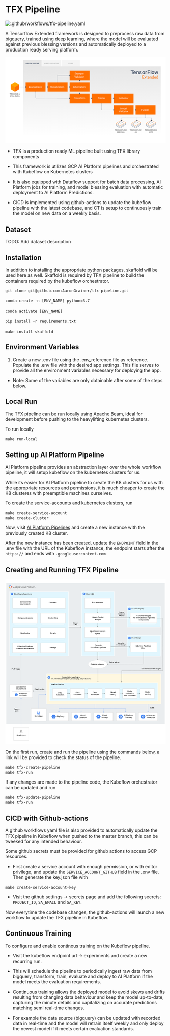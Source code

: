# TFX Pipeline

![.github/workflows/tfx-pipeline.yaml](https://github.com/AaronGrainer/tfx-kubeflow-pipeline/workflows/.github/workflows/tfx-pipeline.yaml/badge.svg)

A Tensorflow Extended framework is designed to preprocess raw data from bigquery, trained using deep learning, where the model will be evaluated against previous blessing versions and automatically deployed to a production ready serving platform.

![](docs/tensorflow-extended.png)

* TFX is a production ready ML pipeline built using TFX library components

* This framework is utilizes GCP AI Platform pipelines and orchestrated with Kubeflow on Kubernetes clusters 

* It is also equipped with Dataflow support for batch data processing, AI Platform jobs for training, and model blessing evaluation with automatic deployment to AI Platform Predictions.

* CICD is implemented using github-actions to update the kubeflow pipeline with the latest codebase, and CT is setup to continuously train the model on new data on a weekly basis.

## Dataset

TODO: Add dataset description

## Installation

In addition to installing the appropriate python packages, skaffold will be used here as well. Skaffold is required by TFX pipeline to build the containers required by the kubeflow orchestrator. 

```shell
git clone git@github.com:AaronGrainer/tfx-pipeline.git

conda create -n [ENV_NAME] python=3.7

conda activate [ENV_NAME]

pip install -r requirements.txt

make install-skaffold
```

## Environment Variables

1. Create a new .env file using the .env_reference file as reference. Populate the .env file with the desired app settings. This file serves to provide all the environment variables necessary for deploying the app.

* Note: Some of the variables are only obtainable after some of the steps below.

## Local Run

The TFX pipeline can be run locally using Apache Beam, ideal for development before pushing to the heavylifting kubernetes clusters. 

To run locally

```shell
make run-local
```

## Setting up AI Platform Pipeline

AI Platform pipeline provides an abstraction layer over the whole workflow pipeline, it will setup kubeflow on the kubernetes clusters for us. 

While its easier for AI Platform pipeline to create the K8 clusters for us with the appropriate resources and permissions, it is much cheaper to create the K8 clusteres with preemptible machines ourselves.

To create the service-accounts and kubernetes clusters, run

```shell
make create-service-account
make create-cluster
```

Now, visit [AI Platform Pipelines](https://console.cloud.google.com/ai-platform/pipelines) and create a new instance with the previously created K8 cluster.

After the new instance has been created, update the `ENDPOINT` field in the .env file with the URL of the Kubeflow instance, the endpoint starts after the `https://` and ends with `.googleusercontent.com`

## Creating and Running TFX Pipeline

![](docs/kubeflow-pipeline.svg)

On the first run, create and run the pipeline using the commands below, a link will be provided to check the status of the pipeline.

```shell
make tfx-create-pipeline
make tfx-run
```

If any changes are made to the pipeline code, the Kubeflow orchestrator can be updated and run

```shell
make tfx-update-pipeline
make tfx-run
```

## CICD with Github-actions

A github workflows yaml file is also provided to automatically update the TFX pipeline in Kubeflow when pushed to the master branch, this can be tweeked for any intended behaviour.

Some github secrets must be provided for github actions to access GCP resources.

* First create a service account with enough permission, or with editor privilege, and update the `SERVICE_ACCOUNT_GITHUB` field in the .env file. Then generate the key.json file with

```shell
make create-service-account-key
```

* Visit the github settings -> secrets page and add the following secrets: `PROJECT_ID`, `SA_EMAIL` and `SA_KEY`.

Now everytime the codebase changes, the github-actions will launch a new workflow to update the TFX pipeline in Kubeflow.

## Continuous Training

To configure and enable continous training on the Kubeflow pipeline. 

* Visit the kubeflow endpoint url -> experiments and create a new recurring run.

* This will schedule the pipeline to periodically ingest raw data from bigquery, transform, train, evaluate and deploy to AI Platform if the model meets the evaluation requirements.

* Continuous training allows the deployed model to avoid skews and drifts resulting from changing data behaviour and keep the model up-to-date, capturing the minute details and capitalizing on accurate predictions matching semi real-time changes. 

* For example the data source (bigquery) can be updated with recorded data in real-time and the model will retrain itself weekly and only deploy the newest model if it meets certain evaluation standards. 



